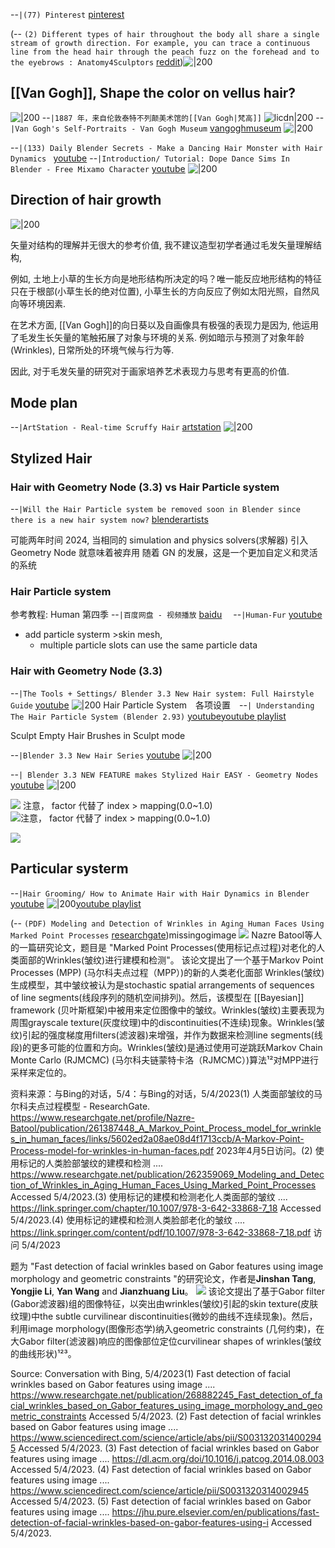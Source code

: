 --`|(77) Pinterest` [pinterest](https://www.pinterest.it/carllllllllx/zhair/)

(-- `(2) Different types of hair throughout the body all share a single stream of growth direction. For example, you can trace a continuous line from the head hair through the peach fuzz on the forehead and to the eyebrows : Anatomy4Sculptors` [reddit](https://www.reddit.com/r/Anatomy4Sculptors/comments/z4gk45/different_types_of_hair_throughout_the_body_all/))![|200](https://preview.redd.it/lfephduob42a1.jpg?width=960&crop=smart&auto=webp&v=enabled&s=41d509b8e7f25a5a8ff922e82311837db55bbb37)

## [[Van Gogh]], Shape the color on vellus hair?
![|200](https://i.imgur.com/OniXQ6h.png)
--`|1887 年，来自伦敦泰特不列颠美术馆的[[Van Gogh|梵高]]`
![licdn|200](https://media-exp1.licdn.com/dms/image/C5112AQHlx5wK2QgEGQ/article-cover_image-shrink_720_1280/0/1534874023591?e=1675900800&v=beta&t=5eRemcknLvP2_kwcIWiULSybha-LSTk--Flx9fTAz4o)
--`|Van Gogh's Self-Portraits - Van Gogh Museum` [vangoghmuseum](https://www.vangoghmuseum.nl/en/art-and-stories/stories/5-things-you-need-to-know-about-van-goghs-self-portraits)
![|200](https://assets.vangoghmuseum.nl/f9a7a187-484e-4821-b84a-79c836109029?w=1280&h=720&x=0&y=746&cropWidth=3294&cropHeight=2361&c=ef355d94b53d981d6ba2c9ac5116dccfe3f0ca2175f44705098aff189a84ee23)

--`|(133) Daily Blender Secrets - Make a Dancing Hair Monster with Hair Dynamics ` [youtube](https://www.youtube.com/shorts/ZXhIFBTOV4E)
--`|Introduction/ Tutorial: Dope Dance Sims In Blender - Free Mixamo Character` [youtube](https://youtu.be/wHfR0DC-nQc?t=9)
![|200](https://i.ytimg.com/vi/wHfR0DC-nQc/hqdefault.jpg)


## Direction of hair growth 
![|200](https://img.izismile.com/img/img4/20111104/640/these_girls_arms_need_a_comb_640_01.jpg)

矢量对结构的理解并无很大的参考价值, 我不建议造型初学者通过毛发矢量理解结构,  

例如, 土地上小草的生长方向是地形结构所决定的吗？唯一能反应地形结构的特征只在于根部(小草生长的绝对位置), 小草生长的方向反应了例如太阳光照，自然风向等环境因素. 

在艺术方面, [[Van Gogh]]的向日葵以及自画像具有极强的表现力是因为, 他运用了毛发生长矢量的笔触拓展了对象与环境的关系. 例如暗示与预测了对象年龄(Wrinkles), 日常所处的环境气候与行为等.

因此, 对于毛发矢量的研究对于画家培养艺术表现力与思考有更高的价值.


## Mode plan
--`|ArtStation - Real-time Scruffy Hair` [artstation](https://www.artstation.com/artwork/yb1b89)
![|200](https://cdna.artstation.com/p/assets/covers/images/036/679/226/large/tomos-hywel-evans-tomos-hywel-evans-scruffy-hair-thumbnail.jpg?1618326360)




## Stylized Hair

### Hair with Geometry Node (3.3) vs Hair Particle system 
--`|Will the Hair Particle system be removed soon in Blender since there is a new hair system now?` [blenderartists](https://blenderartists.org/t/blender-3-3-hair-particles/1406256)

可能两年时间 2024, 当相同的 simulation and physics solvers(求解器)  引入Geometry Node 就意味着被弃用
随着 GN 的发展，这是一个更加自定义和灵活的系统



### Hair Particle system
参考教程: 
Human 第四季 --`|百度网盘 - 视频播放` [baidu](https://pan.baidu.com/play/video#/video?path=%2F%E6%88%91%E7%9A%84%E8%B5%84%E6%BA%90%2FHUMAN%20-%20Realistic%20Portrait%20Creation%20With%20Blender%2FHUMAN_course-videos%2FHUMAN_chapter_04%2FC04L08_hoodie-fuzz-refine.mp4&t=8) 　--`|Human-Fur` [youtube](https://www.youtube.com/playlist?list=PLju2O_GlDNO5HKO3r1x6PnOLKF8CdoaOU)
- add particle systerm >skin mesh, 
	- multiple particle slots can use the same particle data

### Hair with Geometry Node (3.3)
--`|The Tools + Settings/ Blender 3.3 New Hair system: Full Hairstyle Guide` [youtube](https://youtu.be/B_duIE3wyF8?t=58)
![|200](https://i.ytimg.com/vi/B_duIE3wyF8/hqdefault.jpg)
Hair Particle System　各项设置　--`| Understanding The Hair Particle System (Blender 2.93)` [youtube](https://youtu.be/lV4_GQgWBMY?t=1088)[youtube playlist](https://www.youtube.com/playlist?list=PLDici1R0fM_DQ-9DZy1TyMgymODecvjKm)

Sculpt Empty Hair
Brushes in Sculpt mode


--`|Blender 3.3 New Hair Series` [youtube](https://www.youtube.com/playlist?list=PL8UcjJ2fBUyx6DmHmlRbGletAzWegdif5)
![|200](https://i.ytimg.com/vi/5Pm1apk1qpQ/hqdefault.jpg?sqp=-oaymwEWCKgBEF5IWvKriqkDCQgBFQAAiEIYAQ==&rs=AOn4CLBdDQxw1hbv0auItBmg8LzzKJJvsw&days_since_epoch=19330)

--`| Blender 3.3 NEW FEATURE makes Stylized Hair EASY - Geometry Nodes` [youtube](https://youtu.be/PgJh1ohLzTo?t=1)
![|200](https://i.ytimg.com/vi/PgJh1ohLzTo/hqdefault.jpg)


![](https://i.imgur.com/jcSLUh4.png)
注意， factor 代替了 index > mapping(0.0~1.0) 
![注意， factor 代替了 index > mapping(0.0~1.0) ](https://i.imgur.com/Vlu4drr.png)



![](https://i.imgur.com/f4g8Acl.png)


## Particular systerm

--`|Hair Grooming/ How to Animate Hair with Hair Dynamics in Blender` [youtube](https://youtu.be/a-jTjFzox-s?t=543)
![|200](https://i.ytimg.com/vi/a-jTjFzox-s/hqdefault.jpg)[youtube playlist](https://www.youtube.com/playlist?list=PLDplMuMrdKpVaq8s7AwzV-MM3lJI9iDVo)



(-- `(PDF) Modeling and Detection of Wrinkles in Aging Human Faces Using Marked Point Processes` [researchgate](https://www.researchgate.net/publication/262359069_Modeling_and_Detection_of_Wrinkles_in_Aging_Human_Faces_Using_Marked_Point_Processes))missingogimage
![](https://www.researchgate.net/profile/Nazre-Batool/publication/262359069/figure/fig1/AS:296684451057667@1447746493598/Left-Results-with-the-Canny-edge-detector-a1-Wrinkles-as-broken-edges-a2-False_W640.jpg)
Nazre Batool等人的一篇研究论文，题目是 "Marked Point Processes(使用标记点过程)对老化的人类面部的Wrinkles(皱纹)进行建模和检测"。 该论文提出了一个基于Markov Point Processes (MPP) (马尔科夫点过程（MPP）)的新的人类老化面部 Wrinkles(皱纹)生成模型，其中皱纹被认为是stochastic spatial arrangements of sequences of line segments(线段序列的随机空间排列)。然后，该模型在 [[Bayesian]] framework (贝叶斯框架)中被用来定位图像中的皱纹。Wrinkles(皱纹)主要表现为周围grayscale texture(灰度纹理)中的discontinuities(不连续)现象。Wrinkles(皱纹)引起的强度梯度用filters(滤波器)来增强，并作为数据来检测line segments(线段)的更多可能的位置和方向。Wrinkles(皱纹)是通过使用可逆跳跃Markov Chain Monte Carlo (RJMCMC) (马尔科夫链蒙特卡洛（RJMCMC）)算法¹²对MPP进行采样来定位的。

资料来源：与Bing的对话，5/4：与Bing的对话，5/4/2023(1) 人类面部皱纹的马尔科夫点过程模型 - ResearchGate. https://www.researchgate.net/profile/Nazre-Batool/publication/261387448_A_Markov_Point_Process_model_for_wrinkles_in_human_faces/links/5602ed2a08ae08d4f1713ccb/A-Markov-Point-Process-model-for-wrinkles-in-human-faces.pdf 2023年4月5日访问。(2) 使用标记的人类脸部皱纹的建模和检测 .... https://www.researchgate.net/publication/262359069_Modeling_and_Detection_of_Wrinkles_in_Aging_Human_Faces_Using_Marked_Point_Processes Accessed 5/4/2023.(3) 使用标记的建模和检测老化人类面部的皱纹 .... https://link.springer.com/chapter/10.1007/978-3-642-33868-7_18 Accessed 5/4/2023.(4) 使用标记的建模和检测人类脸部老化的皱纹 .... https://link.springer.com/content/pdf/10.1007/978-3-642-33868-7_18.pdf 访问 5/4/2023



题为 "Fast detection of facial wrinkles based on Gabor features using image morphology and geometric constraints "的研究论文，作者是**Jinshan Tang**, **Yongjie Li**, **Yan Wang** and **Jianzhuang Liu**。
![](https://www.researchgate.net/profile/Nazre-Batool/publication/268882245/figure/fig8/AS:295316139069453@1447420262930/Gabor-feature-images-and-localized-wrinkles-for-two-subjects-Top-Results-for-subject_W640.jpg)
该论文提出了基于Gabor filter (Gabor滤波器)组的图像特征，以突出由wrinkles(皱纹)引起的skin texture(皮肤纹理)中the subtle curvilinear discontinuities(微妙的曲线不连续现象)。然后，利用image morphology(图像形态学)纳入geometric constraints (几何约束)，在大Gabor filter(滤波器)响应的图像部位定位curvilinear shapes of wrinkles(皱纹的曲线形状)¹²³。

Source: Conversation with Bing, 5/4/2023(1) Fast detection of facial wrinkles based on Gabor features using image .... https://www.researchgate.net/publication/268882245_Fast_detection_of_facial_wrinkles_based_on_Gabor_features_using_image_morphology_and_geometric_constraints Accessed 5/4/2023.
(2) Fast detection of facial wrinkles based on Gabor features using image .... https://www.sciencedirect.com/science/article/abs/pii/S0031320314002945 Accessed 5/4/2023.
(3) Fast detection of facial wrinkles based on Gabor features using image .... https://dl.acm.org/doi/10.1016/j.patcog.2014.08.003 Accessed 5/4/2023.
(4) Fast detection of facial wrinkles based on Gabor features using image .... https://www.sciencedirect.com/science/article/pii/S0031320314002945 Accessed 5/4/2023.
(5) Fast detection of facial wrinkles based on Gabor features using image .... https://jhu.pure.elsevier.com/en/publications/fast-detection-of-facial-wrinkles-based-on-gabor-features-using-i Accessed 5/4/2023.